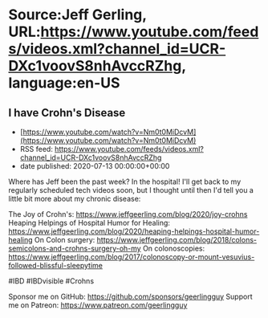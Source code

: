 # Source:Jeff Gerling, URL:https://www.youtube.com/feeds/videos.xml?channel_id=UCR-DXc1voovS8nhAvccRZhg, language:en-US

## I have Crohn's Disease
 - [https://www.youtube.com/watch?v=Nm0t0MiDcvM](https://www.youtube.com/watch?v=Nm0t0MiDcvM)
 - RSS feed: https://www.youtube.com/feeds/videos.xml?channel_id=UCR-DXc1voovS8nhAvccRZhg
 - date published: 2020-07-13 00:00:00+00:00

Where has Jeff been the past week? In the hospital! I'll get back to my regularly scheduled tech videos soon, but I thought until then I'd tell you a little bit more about my chronic disease:

The Joy of Crohn's: https://www.jeffgeerling.com/blog/2020/joy-crohns
Heaping Helpings of Hospital Humor for Healing: https://www.jeffgeerling.com/blog/2020/heaping-helpings-hospital-humor-healing
On Colon surgery: https://www.jeffgeerling.com/blog/2018/colons-semicolons-and-crohns-surgery-oh-my
On colonoscopies: https://www.jeffgeerling.com/blog/2017/colonoscopy-or-mount-vesuvius-followed-blissful-sleepytime

#IBD #IBDvisible #Crohns

Sponsor me on GitHub: https://github.com/sponsors/geerlingguy
Support me on Patreon: https://www.patreon.com/geerlingguy

